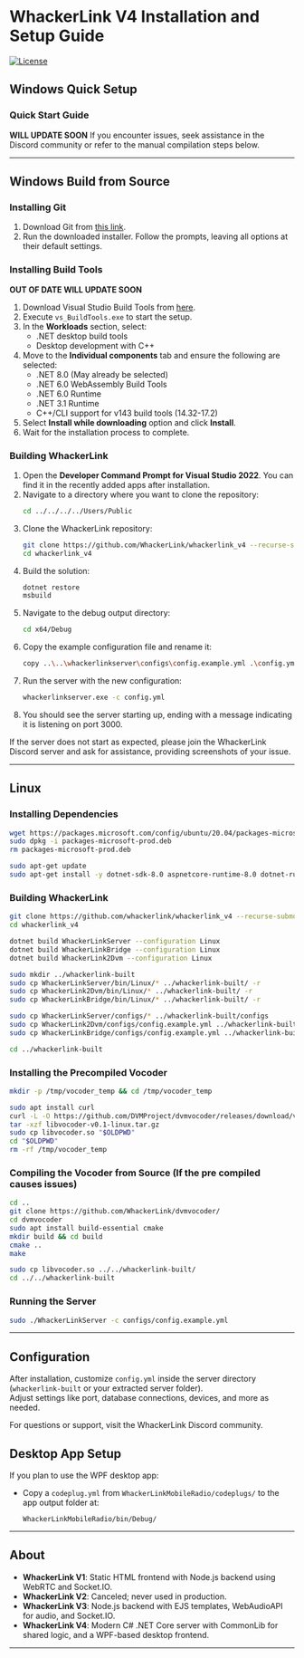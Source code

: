 # WhackerLink V4 Installation and Setup Guide

[![License](https://img.shields.io/badge/License-AGPLv3-blue?style=for-the-badge)](https://www.gnu.org/licenses/agpl-3.0)

## Windows Quick Setup

### Quick Start Guide
**WILL UPDATE SOON**
If you encounter issues, seek assistance in the Discord community or refer to the manual compilation steps below.

---

## Windows Build from Source
### Installing Git
1. Download Git from [this link](https://github.com/git-for-windows/git/releases/download/v2.45.2.windows.1/Git-2.45.2-64-bit.exe).
2. Run the downloaded installer. Follow the prompts, leaving all options at their default settings.

### Installing Build Tools
**OUT OF DATE WILL UPDATE SOON**
1. Download Visual Studio Build Tools from [here](https://aka.ms/vs/17/release/vs_BuildTools.exe).
2. Execute `vs_BuildTools.exe` to start the setup.
3. In the **Workloads** section, select:
    - .NET desktop build tools
    - Desktop development with C++
4. Move to the **Individual components** tab and ensure the following are selected:
    - .NET 8.0 (May already be selected)
    - .NET 6.0 WebAssembly Build Tools
    - .NET 6.0 Runtime
    - .NET 3.1 Runtime
    - C++/CLI support for v143 build tools (14.32-17.2)
5. Select **Install while downloading** option and click **Install**.
6. Wait for the installation process to complete.

### Building WhackerLink
1. Open the **Developer Command Prompt for Visual Studio 2022**. You can find it in the recently added apps after installation.
2. Navigate to a directory where you want to clone the repository:
    ```bash
    cd ../../../../Users/Public
    ```
3. Clone the WhackerLink repository:
    ```bash
    git clone https://github.com/WhackerLink/whackerlink_v4 --recurse-submodules
    cd whackerlink_v4
    ```
4. Build the solution:
    ```bash
    dotnet restore
    msbuild
    ```
5. Navigate to the debug output directory:
    ```bash
    cd x64/Debug
    ```
6. Copy the example configuration file and rename it:
    ```bash
    copy ..\..\whackerlinkserver\configs\config.example.yml .\config.yml
    ```
7. Run the server with the new configuration:
    ```bash
    whackerlinkserver.exe -c config.yml
    ```
8. You should see the server starting up, ending with a message indicating it is listening on port 3000.

If the server does not start as expected, please join the WhackerLink Discord server and ask for assistance, providing screenshots of your issue.

---

## Linux
### Installing Dependencies
```sh
wget https://packages.microsoft.com/config/ubuntu/20.04/packages-microsoft-prod.deb -O packages-microsoft-prod.deb
sudo dpkg -i packages-microsoft-prod.deb
rm packages-microsoft-prod.deb

sudo apt-get update
sudo apt-get install -y dotnet-sdk-8.0 aspnetcore-runtime-8.0 dotnet-runtime-8.0 git
```

### Building WhackerLink
```sh
git clone https://github.com/whackerlink/whackerlink_v4 --recurse-submodules
cd whackerlink_v4

dotnet build WhackerLinkServer --configuration Linux
dotnet build WhackerLinkBridge --configuration Linux
dotnet build WhackerLink2Dvm --configuration Linux

sudo mkdir ../whackerlink-built
sudo cp WhackerLinkServer/bin/Linux/* ../whackerlink-built/ -r
sudo cp WhackerLink2Dvm/bin/Linux/* ../whackerlink-built/ -r
sudo cp WhackerLinkBridge/bin/Linux/* ../whackerlink-built/ -r

sudo cp WhackerLinkServer/configs/* ../whackerlink-built/configs
sudo cp WhackerLink2Dvm/configs/config.example.yml ../whackerlink-built/configs/whackerlinkdvm-config.yml
sudo cp WhackerLinkBridge/configs/config.example.yml ../whackerlink-built/configs/whackerlinkbridge-config.yml

cd ../whackerlink-built
```

### Installing the Precompiled Vocoder
```sh
mkdir -p /tmp/vocoder_temp && cd /tmp/vocoder_temp

sudo apt install curl
curl -L -O https://github.com/DVMProject/dvmvocoder/releases/download/v0.1/libvocoder-v0.1-linux.tar.gz
tar -xzf libvocoder-v0.1-linux.tar.gz
sudo cp libvocoder.so "$OLDPWD"
cd "$OLDPWD"
rm -rf /tmp/vocoder_temp
```

### Compiling the Vocoder from Source (If the pre compiled causes issues)
```sh
cd ..
git clone https://github.com/WhackerLink/dvmvocoder/
cd dvmvocoder
sudo apt install build-essential cmake
mkdir build && cd build
cmake ..
make

sudo cp libvocoder.so ../../whackerlink-built/
cd ../../whackerlink-built
```

### Running the Server
```sh
sudo ./WhackerLinkServer -c configs/config.example.yml
```

---

## Configuration
After installation, customize `config.yml` inside the server directory (`whackerlink-built` or your extracted server folder).  
Adjust settings like port, database connections, devices, and more as needed.

For questions or support, visit the WhackerLink Discord community.

## Desktop App Setup
If you plan to use the WPF desktop app:
- Copy a `codeplug.yml` from `WhackerLinkMobileRadio/codeplugs/` to the app output folder at:
  ```
  WhackerLinkMobileRadio/bin/Debug/
  ```

---
## About
- **WhackerLink V1**: Static HTML frontend with Node.js backend using WebRTC and Socket.IO.
- **WhackerLink V2**: Canceled; never used in production.
- **WhackerLink V3**: Node.js backend with EJS templates, WebAudioAPI for audio, and Socket.IO.
- **WhackerLink V4**: Modern C# .NET Core server with CommonLib for shared logic, and a WPF-based desktop frontend.

---
